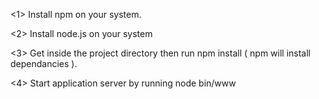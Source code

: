 <1> Install npm on your system.

<2> Install node.js on your system

<3> Get inside the project directory then run npm install ( npm will install dependancies ).

<4> Start application server by running 
		node bin/www